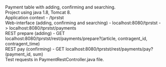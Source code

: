 Payment table with adding, confirming and searching.<br>
Project using java 1.8, Tomcat 8.<br>
Application context - /tprstst<br>
Web-interface (adding, confirming and searching) - localhost:8080/tprstst -> localhost:8080/tprstst/payments<br>
REST prepare (adding) - GET localhost:8080/tprstst/rest/payments/prepare?(article, contragent_id, contragent_time)<br>
REST pay (confirming) - GET localhost:8080/tprstst/rest/payments/pay?(payment_id, sum)<br>
Test requests in PaymentRestController.java file.<br>